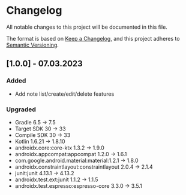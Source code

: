# Changelog

All notable changes to this project will be documented in this file.

The format is based on [Keep a Changelog](https://keepachangelog.com/en/1.0.0/),
and this project adheres to [Semantic Versioning](https://semver.org/spec/v2.0.0.html).

## [1.0.0] - 07.03.2023

### Added
- Add note list/create/edit/delete features

### Upgraded
- Gradle 6.5 -> 7.5
- Target SDK 30 -> 33
- Compile SDK 30 -> 33
- Kotlin 1.6.21 -> 1.8.10
- androidx.core:core-ktx 1.3.2 -> 1.9.0
- androidx.appcompat:appcompat 1.2.0 -> 1.6.1
- com.google.android.material:material:1.2.1 -> 1.8.0
- androidx.constraintlayout:constraintlayout 2.0.4 -> 2.1.4
- junit:junit 4.13.1 -> 4.13.2
- androidx.test.ext:junit 1.1.2 -> 1.1.5
- androidx.test.espresso:espresso-core 3.3.0 -> 3.5.1
